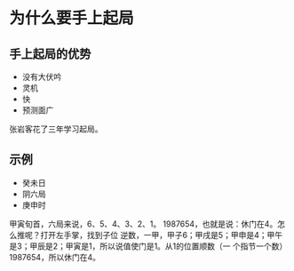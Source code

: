 为什么要手上起局
===================================================================================
## 手上起局的优势
+ 没有大伏吟
+ 灵机
+ 快
+ 预测面广 

张岩客花了三年学习起局。

## 示例
+ 癸未日
+ 阴六局
+ 庚申时

甲寅旬首，六局来说，6、5、4、3、2、1。 1987654，也就是说：休门在4。怎么推呢？打开左手掌，找到子位
逆数，一甲，甲子6；甲戌是5；甲申是4；甲午是3；甲辰是2；甲寅是1，所以说值使门是1。从1的位置顺数（一
个指节一个数）1987654，所以休门在4。





